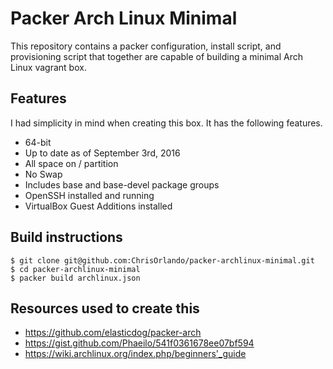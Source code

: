 Packer Arch Linux Minimal
=========================

This repository contains a packer configuration, install script, and provisioning script that together are capable of building a minimal Arch Linux vagrant box.

Features
--------

I had simplicity in mind when creating this box. It has the following features.
- 64-bit
- Up to date as of September 3rd, 2016
- All space on / partition
- No Swap
- Includes base and base-devel package groups
- OpenSSH installed and running
- VirtualBox Guest Additions installed

Build instructions
------------------
~~~
$ git clone git@github.com:ChrisOrlando/packer-archlinux-minimal.git
$ cd packer-archlinux-minimal
$ packer build archlinux.json
~~~

Resources used to create this
-----------------------------
- https://github.com/elasticdog/packer-arch
- https://gist.github.com/Phaeilo/541f0361678ee07bf594
- https://wiki.archlinux.org/index.php/beginners'_guide
